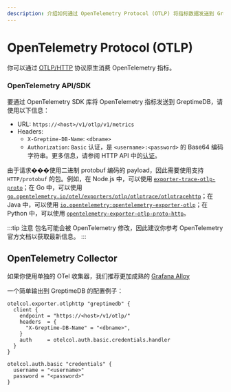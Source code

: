 ```yaml
---
description: 介绍如何通过 OpenTelemetry Protocol (OTLP) 将指标数据发送到 GreptimeCloud，包括使用 OpenTelemetry API/SDK 和 OpenTelemetry Collector 的配置示例。
---
```


# OpenTelemetry Protocol (OTLP)

你可以通过 [OTLP/HTTP](https://opentelemetry.io/docs/specs/otlp/#otlphttp) 协议原生消费 OpenTelemetry 指标。

### OpenTelemetry API/SDK

要通过 OpenTelemetry SDK 库将 OpenTelemetry 指标发送到 GreptimeDB，请使用以下信息：

* URL: `https://<host>/v1/otlp/v1/metrics`
* Headers:
  * `X-Greptime-DB-Name`: `<dbname>`
  * `Authorization`: `Basic` 认证，是 `<username>:<password>` 的 Base64 编码字符串。更多信息，请参阅 HTTP API 中的[认证](https://docs.greptime.cn/nightly/user-guide/protocols/http#鉴权)。

由于请求���使用二进制 protobuf 编码的 payload，因此需要使用支持 `HTTP/protobuf` 的包。例如，在 Node.js 中，可以使用 [`exporter-trace-otlp-proto`](https://www.npmjs.com/package/@opentelemetry/exporter-trace-otlp-proto)；在 Go 中，可以使用 [`go.opentelemetry.io/otel/exporters/otlp/otlptrace/otlptracehttp`](https://pkg.go.dev/go.opentelemetry.io/otel/exporters/otlp/otlptrace/otlptracehttp)；在 Java 中，可以使用 [`io.opentelemetry:opentelemetry-exporter-otlp`](https://mvnrepository.com/artifact/io.opentelemetry/opentelemetry-exporter-otlp)；在 Python 中，可以使用 [`opentelemetry-exporter-otlp-proto-http`](https://pypi.org/project/opentelemetry-exporter-otlp-proto-http/)。

:::tip 注意
包名可能会被 OpenTelemetry 修改，因此建议你参考 OpenTelemetry 官方文档以获取最新信息。
:::

## OpenTelemetry Collector

如果你使用单独的 OTel 收集器，我们推荐更加成熟的 [Grafana
Alloy](https://grafana.com/docs/alloy/latest/)

一个简单输出到 GreptimeDB 的配置例子：

```
otelcol.exporter.otlphttp "greptimedb" {
  client {
    endpoint = "https://<host>/v1/otlp/"
    headers  = {
      "X-Greptime-DB-Name" = "<dbname>",
    }
    auth     = otelcol.auth.basic.credentials.handler
  }
}

otelcol.auth.basic "credentials" {
  username = "<username>"
  password = "<password>"
}
```

